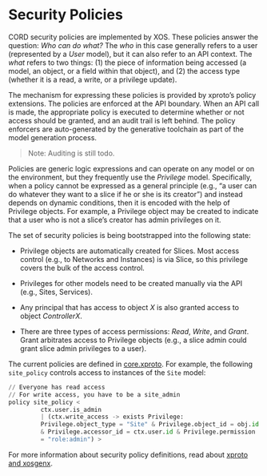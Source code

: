 # Security Policies

CORD security policies are implemented by XOS. These policies answer
the question: *Who can do what?* The *who* in this case generally
refers to a user (represented by a *User* model), but it can also
refer to an API context. The *what* refers to two things: (1) the
piece of information being accessed (a model, an object, or a field
within that object), and (2) the access type (whether it is a read, a
write, or a privilege update).

The mechanism for expressing these policies is provided by xproto’s
policy extensions. The policies are enforced at the API boundary. When
an API call is made, the appropriate policy is executed to determine
whether or not access should be granted, and an audit trail is left
behind. The policy enforcers are
auto-generated by the generative toolchain as part of the model
generation process.

> Note: Auditing is still todo.

Policies are generic logic expressions and can operate on any model
or on the environment, but they frequently use the *Privilege* model.
Specifically, when a policy cannot be expressed as a general principle
(e.g., “a user can do whatever they want to a slice if he or she is
its creator”) and instead depends on dynamic conditions, then it is
encoded with the help of Privilege objects. For example, a Privilege
object may be created to indicate that a user who is not a slice’s
creator has admin privileges on it.

The set of security policies is being bootstrapped into the following
state:

* Privilege objects are automatically created for Slices. Most access
control (e.g., to Networks and Instances) is via Slice, so this
privilege covers the bulk of the access control.

* Privileges for other models need to be created manually via the API
(e.g., Sites, Services).

* Any principal that has access to object *X* is also granted access
to object *ControllerX*.

* There are three types of access permissions: *Read*, *Write*, and
*Grant*. Grant arbitrates access to Privilege objects (e.g., a slice
admin could grant slice admin privileges to a user).

The current policies are defined in
[core.xproto](https://github.com/opencord/xos/blob/master/xos/core/models/core.xproto). For
example, the following `site_policy` controls access to instances of
the `Site` model:

```python
// Everyone has read access
// For write access, you have to be a site_admin
policy site_policy <
         ctx.user.is_admin
         | (ctx.write_access -> exists Privilege:
		 Privilege.object_type = "Site" & Privilege.object_id = obj.id
		 & Privilege.accessor_id = ctx.user.id & Privilege.permission
		 = "role:admin") >
```

For more information about security policy definitions, read about
[xproto and xosgenx](dev/xproto.md).
